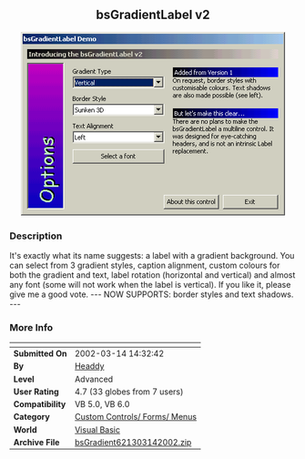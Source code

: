 ﻿<div align="center">

## bsGradientLabel v2

<img src="PIC20023141330528483.gif">
</div>

### Description

It's exactly what its name suggests: a label with a gradient background. You can select from 3 gradient styles, caption alignment, custom colours for both the gradient and text, label rotation (horizontal and vertical) and almost any font (some will not work when the label is vertical). If you like it, please give me a good vote. --- NOW SUPPORTS: border styles and text shadows. ---
 
### More Info
 


<span>             |<span>
---                |---
**Submitted On**   |2002-03-14 14:32:42
**By**             |[Headdy](https://github.com/Planet-Source-Code/PSCIndex/blob/master/ByAuthor/headdy.md)
**Level**          |Advanced
**User Rating**    |4.7 (33 globes from 7 users)
**Compatibility**  |VB 5\.0, VB 6\.0
**Category**       |[Custom Controls/ Forms/  Menus](https://github.com/Planet-Source-Code/PSCIndex/blob/master/ByCategory/custom-controls-forms-menus__1-4.md)
**World**          |[Visual Basic](https://github.com/Planet-Source-Code/PSCIndex/blob/master/ByWorld/visual-basic.md)
**Archive File**   |[bsGradient621303142002\.zip](https://github.com/Planet-Source-Code/headdy-bsgradientlabel-v2__1-32401/archive/master.zip)









